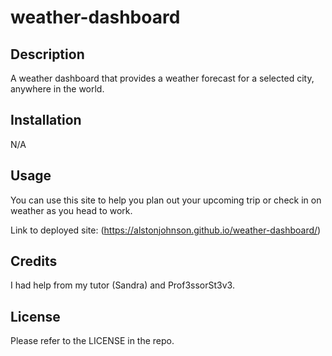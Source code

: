 # weather-dashboard

## Description
A weather dashboard that provides a weather forecast for a selected city, anywhere in the world.

## Installation

N/A

## Usage
You can use this site to help you plan out your upcoming trip or check in on weather as you head to work.  

Link to deployed site: (https://alstonjohnson.github.io/weather-dashboard/)

## Credits
I had help from my tutor (Sandra) and Prof3ssorSt3v3.

## License

Please refer to the LICENSE in the repo.
